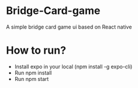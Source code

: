 # Bridge-Card-game
A simple bridge card game ui based on React native

# How to run?

- Install expo in your local (npm install -g expo-cli)
- Run npm install
- Run npm start
